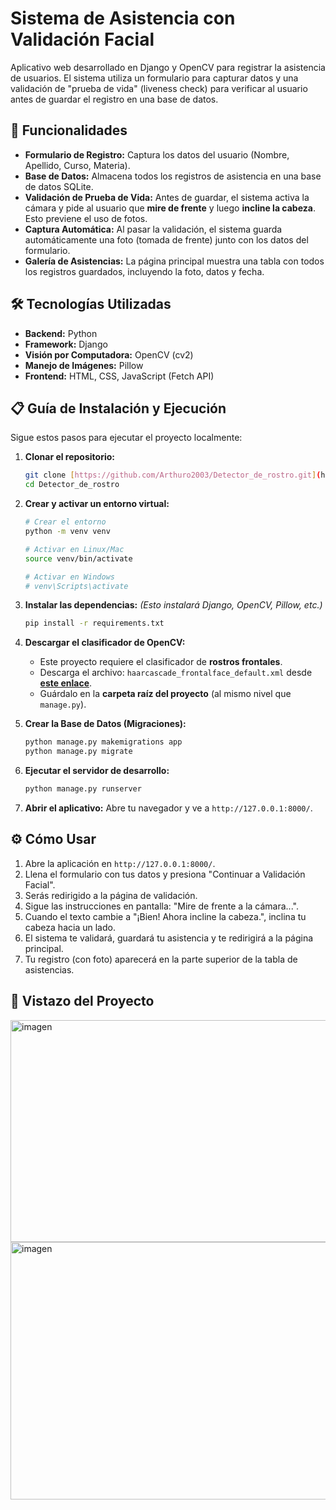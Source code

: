 # Sistema de Asistencia con Validación Facial

Aplicativo web desarrollado en Django y OpenCV para registrar la asistencia de usuarios. El sistema utiliza un formulario para capturar datos y una validación de "prueba de vida" (liveness check) para verificar al usuario antes de guardar el registro en una base de datos.

## 🚀 Funcionalidades

* **Formulario de Registro:** Captura los datos del usuario (Nombre, Apellido, Curso, Materia).
* **Base de Datos:** Almacena todos los registros de asistencia en una base de datos SQLite.
* **Validación de Prueba de Vida:** Antes de guardar, el sistema activa la cámara y pide al usuario que **mire de frente** y luego **incline la cabeza**. Esto previene el uso de fotos.
* **Captura Automática:** Al pasar la validación, el sistema guarda automáticamente una foto (tomada de frente) junto con los datos del formulario.
* **Galería de Asistencias:** La página principal muestra una tabla con todos los registros guardados, incluyendo la foto, datos y fecha.

## 🛠️ Tecnologías Utilizadas

* **Backend:** Python
* **Framework:** Django
* **Visión por Computadora:** OpenCV (cv2)
* **Manejo de Imágenes:** Pillow
* **Frontend:** HTML, CSS, JavaScript (Fetch API)

## 📋 Guía de Instalación y Ejecución

Sigue estos pasos para ejecutar el proyecto localmente:

1.  **Clonar el repositorio:**
    ```bash
    git clone [https://github.com/Arthuro2003/Detector_de_rostro.git](https://github.com/Arthuro2003/Detector_de_rostro.git)
    cd Detector_de_rostro
    ```

2.  **Crear y activar un entorno virtual:**
    ```bash
    # Crear el entorno
    python -m venv venv
    
    # Activar en Linux/Mac
    source venv/bin/activate
    
    # Activar en Windows
    # venv\Scripts\activate
    ```

3.  **Instalar las dependencias:**
    *(Esto instalará Django, OpenCV, Pillow, etc.)*
    ```bash
    pip install -r requirements.txt
    ```

4.  **Descargar el clasificador de OpenCV:**
    * Este proyecto requiere el clasificador de **rostros frontales**.
    * Descarga el archivo: `haarcascade_frontalface_default.xml` desde [**este enlace**](https://raw.githubusercontent.com/opencv/opencv/master/data/haarcascades/haarcascade_frontalface_default.xml).
    * Guárdalo en la **carpeta raíz del proyecto** (al mismo nivel que `manage.py`).

5.  **Crear la Base de Datos (Migraciones):**
    ```bash
    python manage.py makemigrations app
    python manage.py migrate
    ```

6.  **Ejecutar el servidor de desarrollo:**
    ```bash
    python manage.py runserver
    ```

7.  **Abrir el aplicativo:**
    Abre tu navegador y ve a `http://127.0.0.1:8000/`.

## ⚙️ Cómo Usar

1.  Abre la aplicación en `http://127.0.0.1:8000/`.
2.  Llena el formulario con tus datos y presiona "Continuar a Validación Facial".
3.  Serás redirigido a la página de validación.
4.  Sigue las instrucciones en pantalla: "Mire de frente a la cámara...".
5.  Cuando el texto cambie a "¡Bien! Ahora incline la cabeza.", inclina tu cabeza hacia un lado.
6.  El sistema te validará, guardará tu asistencia y te redirigirá a la página principal.
7.  Tu registro (con foto) aparecerá en la parte superior de la tabla de asistencias.

## 📸 Vistazo del Proyecto
<img width="786" height="355" alt="imagen" src="https://github.com/user-attachments/assets/9677d6be-f522-46b0-a2de-1a8fe5d11b04" />


<img width="848" height="412" alt="imagen" src="https://github.com/user-attachments/assets/cb23e5f8-c5d1-4691-9c2d-2dac1607e32d" />
